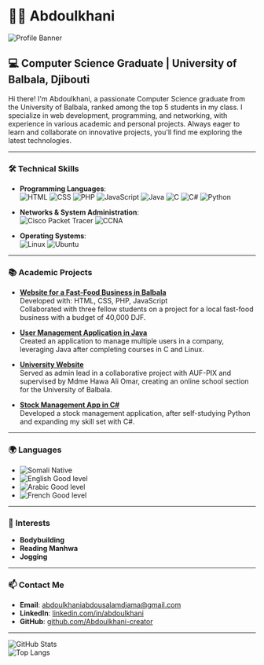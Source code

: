 # 👨‍💻 Abdoulkhani

![Profile Banner](https://www.canva.com/design/DAGRj3tAfNI/eJbogejJwsAMLgGvH-YzCw/edit?utm_content=DAGRj3tAfNI&utm_campaign=designshare&utm_medium=link2&utm_source=sharebutton)

## 💻 Computer Science Graduate | University of Balbala, Djibouti

Hi there! I'm Abdoulkhani, a passionate Computer Science graduate from the University of Balbala, ranked among the top 5 students in my class. I specialize in web development, programming, and networking, with experience in various academic and personal projects. Always eager to learn and collaborate on innovative projects, you'll find me exploring the latest technologies.

---

### 🛠️ **Technical Skills**

- **Programming Languages**:  
  ![HTML](https://img.shields.io/badge/-HTML-orange) ![CSS](https://img.shields.io/badge/-CSS-blue) ![PHP](https://img.shields.io/badge/-PHP-purple) ![JavaScript](https://img.shields.io/badge/-JavaScript-yellow) ![Java](https://img.shields.io/badge/-Java-red) ![C](https://img.shields.io/badge/-C-blue) ![C#](https://img.shields.io/badge/-C%23-green) ![Python](https://img.shields.io/badge/-Python-yellowgreen)

- **Networks & System Administration**:  
  ![Cisco Packet Tracer](https://img.shields.io/badge/-Cisco_Packet_Tracer-blue) ![CCNA](https://img.shields.io/badge/-CCNA-lightblue)

- **Operating Systems**:  
  ![Linux](https://img.shields.io/badge/-Linux-black) ![Ubuntu](https://img.shields.io/badge/-Ubuntu-orange)

---

### 📚 **Academic Projects**

- **[Website for a Fast-Food Business in Balbala](#)**  
  Developed with: HTML, CSS, PHP, JavaScript  
  Collaborated with three fellow students on a project for a local fast-food business with a budget of 40,000 DJF.

- **[User Management Application in Java](#)**  
  Created an application to manage multiple users in a company, leveraging Java after completing courses in C and Linux.

- **[University Website](#)**  
  Served as admin lead in a collaborative project with AUF-PIX and supervised by Mdme Hawa Ali Omar, creating an online school section for the University of Balbala.

- **[Stock Management App in C#](#)**  
  Developed a stock management application, after self-studying Python and expanding my skill set with C#.

---

### 🌍 **Languages**

- ![Somali](https://img.shields.io/badge/-Somali-brightgreen) Native  
- ![English](https://img.shields.io/badge/-English-blue) Good level  
- ![Arabic](https://img.shields.io/badge/-Arabic-lightgreen) Good level  
- ![French](https://img.shields.io/badge/-French-red) Good level

---

### 🚀 **Interests**

- **Bodybuilding**  
- **Reading Manhwa**  
- **Jogging**

---

### 📫 **Contact Me**

- **Email**: [abdoulkhaniabdousalamdjama@gmail.com](mailto:abdoulkhaniabdousalamdjama@gmail.com)  
- **LinkedIn**: [linkedin.com/in/abdoulkhani](https://linkedin.com/in/abdoulkhani)  
- **GitHub**: [github.com/Abdoulkhani-creator](https://github.com/Abdoulkhani-creator/Abdoulkhani)

---

![GitHub Stats](https://github-readme-stats.vercel.app/api?username=Abdoulkhani-creator&show_icons=true&theme=radical)  
![Top Langs](https://github-readme-stats.vercel.app/api/top-langs/?username=Abdoulkhani-creator&layout=compact&theme=radical)
